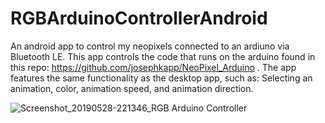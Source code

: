 # RGBArduinoControllerAndroid
An android app to control my neopixels connected to an ardiuno via Bluetooth LE. This app controls the code that runs on the arduino found in this repo: https://github.com/josephkapp/NeoPixel_Arduino .
The app features the same functionality as the desktop app, such as: Selecting an animation, color, animation speed, and animation direction.

![Screenshot_20190528-221346_RGB Arduino Controller](https://user-images.githubusercontent.com/49374040/58524423-29549f80-8196-11e9-9cb7-761915b4b2c6.jpg)
